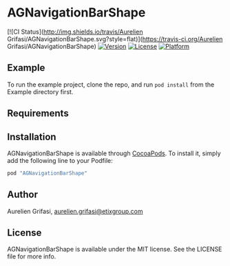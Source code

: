 # AGNavigationBarShape

[![CI Status](http://img.shields.io/travis/Aurelien Grifasi/AGNavigationBarShape.svg?style=flat)](https://travis-ci.org/Aurelien Grifasi/AGNavigationBarShape)
[![Version](https://img.shields.io/cocoapods/v/AGNavigationBarShape.svg?style=flat)](http://cocoapods.org/pods/AGNavigationBarShape)
[![License](https://img.shields.io/cocoapods/l/AGNavigationBarShape.svg?style=flat)](http://cocoapods.org/pods/AGNavigationBarShape)
[![Platform](https://img.shields.io/cocoapods/p/AGNavigationBarShape.svg?style=flat)](http://cocoapods.org/pods/AGNavigationBarShape)

## Example

To run the example project, clone the repo, and run `pod install` from the Example directory first.

## Requirements

## Installation

AGNavigationBarShape is available through [CocoaPods](http://cocoapods.org). To install
it, simply add the following line to your Podfile:

```ruby
pod "AGNavigationBarShape"
```

## Author

Aurelien Grifasi, aurelien.grifasi@etixgroup.com

## License

AGNavigationBarShape is available under the MIT license. See the LICENSE file for more info.
